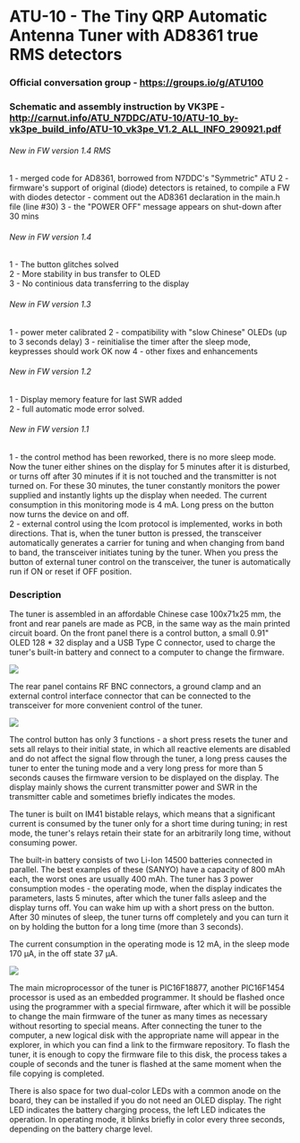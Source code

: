 # ATU-10 - The Tiny QRP Automatic Antenna Tuner with AD8361 true RMS detectors

### Official conversation group - https://groups.io/g/ATU100
### Schematic and assembly instruction by VK3PE - http://carnut.info/ATU_N7DDC/ATU-10/ATU-10_by-vk3pe_build_info/ATU-10_vk3pe_V1.2_ALL_INFO_290921.pdf

###### New in FW version 1.4 RMS
1 - merged code for AD8361, borrowed from N7DDC's "Symmetric" ATU
2 - firmware's support of original (diode) detectors is retained, to compile a FW with diodes detector - comment out the AD8361 declaration in the main.h file (line #30)
3 - the "POWER OFF" message appears on shut-down after 30 mins

###### New in FW version 1.4
1 - The button glitches solved   
2 - More stability in bus transfer to OLED   
3 - No continious data transferring to the display   

###### New in FW version 1.3
1 - power meter calibrated
2 - compatibility with "slow Chinese" OLEDs (up to 3 seconds delay)
3 - reinitialise the timer after the sleep mode, keypresses should work OK now
4 - other fixes and enhancements

###### New in FW version 1.2  
1 - Display memory feature for last SWR  added  
2 - full automatic mode error solved.

###### New in FW version 1.1  
1 - the control method has been reworked, there is no more sleep mode. Now the tuner either shines on the display for 5 minutes after it is disturbed, or turns off after 30 minutes if it is not touched and the transmitter is not turned on. For these 30 minutes, the tuner constantly monitors the power supplied and instantly lights up the display when needed. The current consumption in this monitoring mode is 4 mA.
Long press on the button now turns the device on and off.  
2 - external control using the Icom protocol is implemented, works in both directions. That is, when the tuner button is pressed, the transceiver automatically generates a carrier for tuning and when changing from band to band, the transceiver initiates tuning by the tuner. When you press the button of external tuner control on the transceiver, the tuner is automatically run if ON or reset if OFF position.  

### Description
   The tuner is assembled in an affordable Chinese case 100x71x25 mm, the front and rear panels are made as PCB, in the same way as the main printed circuit board.
On the front panel there is a control button, a small 0.91" OLED 128 * 32 display and a USB Type C connector, used to charge the tuner's built-in battery and connect to a computer to change the firmware.

[![](https://github.com/Dfinitski/ATU-10-10W-QRP-antenna-tuner/blob/main/Photos/tuner_1.jpg)](https://github.com/Dfinitski/ATU-10-10W-QRP-antenna-tuner/blob/main/Photos/tuner_1.jpg)

   The rear panel contains RF BNC connectors, a ground clamp and an external control interface connector that can be connected to the transceiver for more convenient control of the tuner.

[![](https://github.com/Dfinitski/ATU-10-10W-QRP-antenna-tuner/blob/main/Photos/tuner_2.jpg)](https://github.com/Dfinitski/ATU-10-10W-QRP-antenna-tuner/blob/main/Photos/tuner_2.jpg)

   The control button has only 3 functions - a short press resets the tuner and sets all relays to their initial state, in which all reactive elements are disabled and do not affect the signal flow through the tuner, a long press causes the tuner to enter the tuning mode and a very long press for more than 5 seconds causes the firmware version to be displayed on the display.
   The display mainly shows the current transmitter power and SWR in the transmitter cable and sometimes briefly indicates the modes.
   
   The tuner is built on IM41 bistable relays, which means that a significant current is consumed by the tuner only for a short time during tuning; in rest mode, the tuner's relays retain their state for an arbitrarily long time, without consuming power.

   The built-in battery consists of two Li-Ion 14500 batteries connected in parallel. The best examples of these (SANYO) have a capacity of 800 mAh each, the worst ones are usually 400 mAh.
    The tuner has 3 power consumption modes - the operating mode, when the display indicates the parameters, lasts 5 minutes, after which the tuner falls asleep and the display turns off. You can wake him up with a short press on the button. After 30 minutes of sleep, the tuner turns off completely and you can turn it on by holding the button for a long time (more than 3 seconds).
    
   The current consumption in the operating mode is 12 mA, in the sleep mode 170 μA, in the off state 37 μA.
   
[![](https://github.com/Dfinitski/ATU-10-10W-QRP-antenna-tuner/blob/main/Photos/tuner_3.jpg)](https://github.com/Dfinitski/ATU-10-10W-QRP-antenna-tuner/blob/main/Photos/tuner_3.jpg)

   The main microprocessor of the tuner is PIC16F18877, another PIC16F1454 processor is used as an embedded programmer. It should be flashed once using the programmer with a special firmware, after which it will be possible to change the main firmware of the tuner as many times as necessary without resorting to special means. After connecting the tuner to the computer, a new logical disk with the appropriate name will appear in the explorer, in which you can find a link to the firmware repository. To flash the tuner, it is enough to copy the firmware file to this disk, the process takes a couple of seconds and the tuner is flashed at the same moment when the file copying is completed.
   
   There is also space for two dual-color LEDs with a common anode on the board, they can be installed if you do not need an OLED display.
The right LED indicates the battery charging process, the left LED indicates the operation. In operating mode, it blinks briefly in color every three seconds, depending on the battery charge level.

